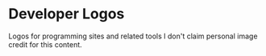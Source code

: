 # Developer Logos
Logos for programming sites and related tools
I don't claim personal image credit for this content.
